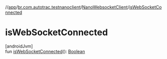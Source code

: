 //[app](../../../index.md)/[br.com.autotrac.testnanoclient](../index.md)/[NanoWebsocketClient](index.md)/[isWebSocketConnected](is-web-socket-connected.md)

# isWebSocketConnected

[androidJvm]\
fun [isWebSocketConnected](is-web-socket-connected.md)(): [Boolean](https://kotlinlang.org/api/latest/jvm/stdlib/kotlin/-boolean/index.html)
